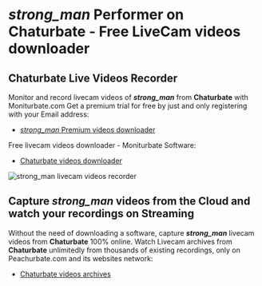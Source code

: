# _strong_man_ Performer on Chaturbate - Free LiveCam videos downloader

## Chaturbate Live Videos Recorder

Monitor and record livecam videos of **_strong_man_** from **Chaturbate** with Moniturbate.com
Get a premium trial for free by just and only registering with your Email address:
* [_strong_man_ Premium videos downloader](https://moniturbate.com/request-demo-licence-key.html)

Free livecam videos downloader - Moniturbate Software:
* [Chaturbate videos downloader](https://moniturbate.com/moniturbate-download-software.html)

![_strong_man_ livecam videos recorder](https://peachurnet.com/templates/moniturbate-software.png)


## Capture _strong_man_ videos from the Cloud and watch your recordings on Streaming

Without the need of downloading a software, capture **_strong_man_** livecam videos from **Chaturbate** 100% online.
Watch Livecam archives from **Chaturbate** unlimitedly from thousands of existing recordings, only on Peachurbate.com and its websites network:
* [Chaturbate videos archives](https://peachurnet.com/)